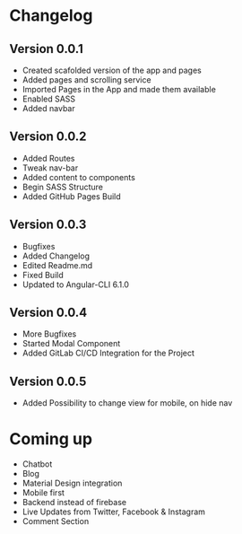 # Changelog

## Version 0.0.1
- Created scafolded version of the app and pages
- Added pages and scrolling service
- Imported Pages in the App and made them available
- Enabled SASS
- Added navbar

## Version 0.0.2
- Added Routes
- Tweak nav-bar
- Added content to components
- Begin SASS Structure
- Added GitHub Pages Build

## Version 0.0.3
- Bugfixes
- Added Changelog
- Edited Readme.md
- Fixed Build
- Updated to Angular-CLI 6.1.0

## Version 0.0.4
- More Bugfixes
- Started Modal Component
- Added GitLab CI/CD Integration for the Project

## Version 0.0.5
- Added Possibility to change view for mobile, on hide nav

# Coming up
- Chatbot
- Blog
- Material Design integration
- Mobile first
- Backend instead of firebase
- Live Updates from Twitter, Facebook & Instagram
- Comment Section
